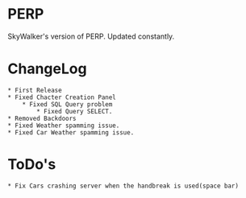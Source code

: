 # PERP
SkyWalker's version of PERP. Updated constantly.

# ChangeLog
    * First Release
    * Fixed Chacter Creation Panel
        * Fixed SQL Query problem
            * Fixed Query SELECT.
    * Removed Backdoors
    * Fixed Weather spamming issue.
    * Fixed Car Weather spamming issue.
    
# ToDo's
    * Fix Cars crashing server when the handbreak is used(space bar)
